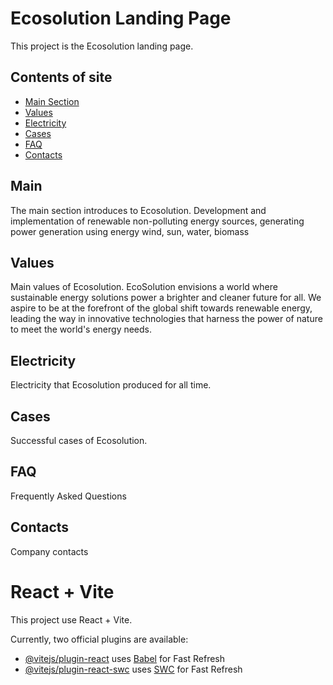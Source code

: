 # Ecosolution Landing Page

This project is the Ecosolution landing page.

## Contents of site

- [Main Section](#main)
- [Values](#values)
- [Electricity](#electricity)
- [Cases](#cases)
- [FAQ](#faq)
- [Contacts](#contacts)

## Main

The main section introduces to Ecosolution. Development and implementation of renewable
non-polluting energy sources, generating power generation using energy wind, sun, water, biomass

## Values

Main values of Ecosolution. EcoSolution envisions a world where sustainable energy solutions power a
brighter and cleaner future for all. We aspire to be at the forefront of the global shift towards
renewable energy, leading the way in innovative technologies that harness the power of nature to
meet the world's energy needs.

## Electricity

Electricity that Ecosolution produced for all time.

## Cases

Successful cases of Ecosolution.

## FAQ

Frequently Asked Questions

## Contacts

Company contacts

# React + Vite

This project use React + Vite.

Currently, two official plugins are available:

- [@vitejs/plugin-react](https://github.com/vitejs/vite-plugin-react/blob/main/packages/plugin-react/README.md)
  uses [Babel](https://babeljs.io/) for Fast Refresh
- [@vitejs/plugin-react-swc](https://github.com/vitejs/vite-plugin-react-swc) uses
  [SWC](https://swc.rs/) for Fast Refresh
